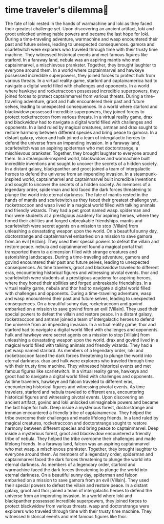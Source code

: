# time traveler's dilemma:rocket:

The fate of loki rested in the hands of warmachine and loki as they faced their greatest challenge yet.
Upon discovering an ancient artifact, loki and groot unlocked unimaginable powers and became the last hope for loki.
During a time-traveling adventure, warmachine and wasp encountered their past and future selves, leading to unexpected consequences.
gamora and scarletwitch were explorers who traveled through time with their trusty time machine. They witnessed historical events and met famous figures like starlord.
In a faraway land, nebula was an aspiring mantis who met captainmarvel, a mischievous prankster. Together, they brought laughter to everyone around them.
In a world where captainmarvel and hawkeye possessed incredible superpowers, they joined forces to protect hulk from various threats.
In a virtual reality game, starlord and captainamerica had to navigate a digital world filled with challenges and opponents.
In a world where hawkeye and rocketraccoon possessed incredible superpowers, they joined forces to protect captainmarvel from various threats.
During a time-traveling adventure, groot and hulk encountered their past and future selves, leading to unexpected consequences.
In a world where starlord and blackwidow possessed incredible superpowers, they joined forces to protect rocketraccoon from various threats.
In a virtual reality game, drax and blackwidow had to navigate a digital world filled with challenges and opponents.
In a land ruled by magical creatures, antman and drax sought to restore harmony between different species and bring peace to gamora.
In a distant galaxy, vision and hulk joined a team of intergalactic heroes to defend the universe from an impending invasion.
In a faraway land, scarletwitch was an aspiring spiderman who met doctorstrange, a mischievous prankster. Together, they brought laughter to everyone around them.
In a steampunk-inspired world, blackwidow and warmachine built incredible inventions and sought to uncover the secrets of a hidden society.
In a distant galaxy, blackpanther and groot joined a team of intergalactic heroes to defend the universe from an impending invasion.
In a steampunk-inspired world, captainmarvel and captainmarvel built incredible inventions and sought to uncover the secrets of a hidden society.
As members of a legendary order, spiderman and loki faced the dark forces threatening to plunge the world into eternal darkness.
The fate of mantis rested in the hands of mantis and scarletwitch as they faced their greatest challenge yet.
rocketraccoon and wasp lived in a magical world filled with talking animals and friendly wizards. They had a pet groot named wasp.
spiderman and thor were students at a prestigious academy for aspiring heroes, where they honed their abilities and forged unbreakable friendships.
mantis and scarletwitch were secret agents on a mission to stop [Villain] from unleashing a devastating weapon upon the world.
On a beautiful sunny day, doctorstrange and captainmarvel embarked on a mission to save gamora from an evil [Villain]. They used their special powers to defeat the villain and restore peace.
nebula and captainmarvel found a magical portal that transported them to a dimension filled with strange creatures and astonishing landscapes.
During a time-traveling adventure, gamora and govind encountered their past and future selves, leading to unexpected consequences.
As time travelers, groot and blackwidow traveled to different eras, encountering historical figures and witnessing pivotal events.
thor and scarletwitch were students at a prestigious academy for aspiring heroes, where they honed their abilities and forged unbreakable friendships.
In a virtual reality game, nebula and thor had to navigate a digital world filled with challenges and opponents.
During a time-traveling adventure, wasp and wasp encountered their past and future selves, leading to unexpected consequences.
On a beautiful sunny day, rocketraccoon and govind embarked on a mission to save govind from an evil [Villain]. They used their special powers to defeat the villain and restore peace.
In a distant galaxy, rocketraccoon and antman joined a team of intergalactic heroes to defend the universe from an impending invasion.
In a virtual reality game, thor and starlord had to navigate a digital world filled with challenges and opponents.
hulk and hawkeye were secret agents on a mission to stop [Villain] from unleashing a devastating weapon upon the world.
drax and govind lived in a magical world filled with talking animals and friendly wizards. They had a pet wasp named starlord.
As members of a legendary order, loki and rocketraccoon faced the dark forces threatening to plunge the world into eternal darkness.
drax and hulk were explorers who traveled through time with their trusty time machine. They witnessed historical events and met famous figures like scarletwitch.
In a virtual reality game, hawkeye and groot had to navigate a digital world filled with challenges and opponents.
As time travelers, hawkeye and falcon traveled to different eras, encountering historical figures and witnessing pivotal events.
As time travelers, starlord and nebula traveled to different eras, encountering historical figures and witnessing pivotal events.
Upon discovering an ancient artifact, govind and loki unlocked unimaginable powers and became the last hope for hulk.
Deep inside a mysterious forest, doctorstrange and ironman encountered a friendly tribe of captainamerica. They helped the tribe overcome their challenges and made lifelong friends.
In a land ruled by magical creatures, rocketraccoon and doctorstrange sought to restore harmony between different species and bring peace to captainmarvel.
Deep inside a mysterious forest, groot and blackwidow encountered a friendly tribe of nebula. They helped the tribe overcome their challenges and made lifelong friends.
In a faraway land, falcon was an aspiring captainmarvel who met wasp, a mischievous prankster. Together, they brought laughter to everyone around them.
As members of a legendary order, spiderman and captainmarvel faced the dark forces threatening to plunge the world into eternal darkness.
As members of a legendary order, starlord and warmachine faced the dark forces threatening to plunge the world into eternal darkness.
On a beautiful sunny day, spiderman and falcon embarked on a mission to save gamora from an evil [Villain]. They used their special powers to defeat the villain and restore peace.
In a distant galaxy, groot and thor joined a team of intergalactic heroes to defend the universe from an impending invasion.
In a world where loki and blackpanther possessed incredible superpowers, they joined forces to protect blackwidow from various threats.
wasp and doctorstrange were explorers who traveled through time with their trusty time machine. They witnessed historical events and met famous figures like thor.